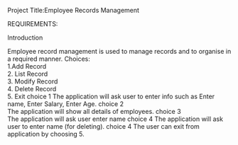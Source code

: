 Project Title:Employee Records Management

REQUIREMENTS:

Introduction

Employee record management is used to manage records and to organise in a required manner.
Choices:		
1.Add Record		
2. List Record		
3. Modify Record		
4. Delete Record		
5. Exit	
choice 1
	The application will ask user to enter info such as Enter name, Enter Salary, Enter Age.
choice 2  
	The application will show all details of employees.	
choice 3  
	The application will ask user enter name 
choice 4 
	The application will ask user to enter name (for deleting).	
choice 4 
  The user can exit from application by choosing 5.
